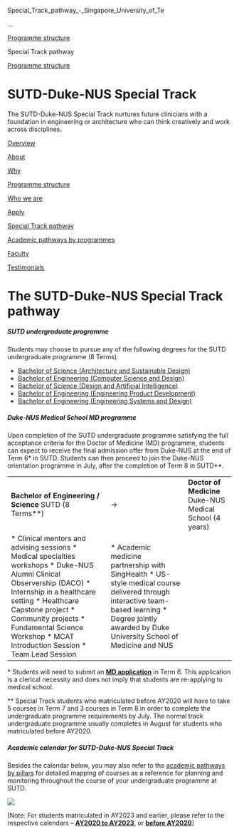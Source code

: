 Special_Track_pathway_-_Singapore_University_of_Te



…

 [Programme structure](/education/undergraduate/special-programmes/sutd-duke-nus-special-track/programme-structure) 

Special Track pathway

[Programme structure](https://www.sutd.edu.sg/education/undergraduate/special-programmes/sutd-duke-nus-special-track/programme-structure)

SUTD-Duke-NUS Special Track
===========================

The SUTD-Duke-NUS Special Track nurtures future clinicians with a foundation in engineering or architecture who can think creatively and work across disciplines.

[Overview](/education/undergraduate/special-programmes/sutd-duke-nus-special-track/overview/#tabs)

[About](/education/undergraduate/special-programmes/sutd-duke-nus-special-track/about/#tabs)

[Why](/education/undergraduate/special-programmes/sutd-duke-nus-special-track/why/#tabs)

[Programme structure](/education/undergraduate/special-programmes/sutd-duke-nus-special-track/programme-structure/#tabs)

[Who we are](/education/undergraduate/special-programmes/sutd-duke-nus-special-track/who-we-are/#tabs)

[Apply](/education/undergraduate/special-programmes/sutd-duke-nus-special-track/apply/#tabs)

[Special Track pathway](/education/undergraduate/special-programmes/sutd-duke-nus-special-track/programme-structure/special-track-pathway#tabs)

[Academic pathways by programmes](/education/undergraduate/special-programmes/sutd-duke-nus-special-track/programme-structure/academic-pathways/#tabs)

[Faculty](/education/undergraduate/special-programmes/sutd-duke-nus-special-track/who-we-are/faculty/#tabs)

[Testimonials](/education/undergraduate/special-programmes/sutd-duke-nus-special-track/who-we-are/testimonials/#tabs)

The SUTD-Duke-NUS Special Track pathway
=======================================

##### **SUTD undergraduate programme**

Students may choose to pursue any of the following degrees for the SUTD undergraduate programme (8 Terms).

* [Bachelor of Science (Architecture and Sustainable Design)](/asd/education/undergraduate/curriculum/)
* [Bachelor of Engineering (Computer Science and Design)](/istd/education/undergraduate/curriculum/)
* [Bachelor of Science (Design and Artificial Intelligence)](/dai/education/undergraduate/curriculum/)
* [Bachelor of Engineering (Engineering Product Development)](/epd/education/undergraduate/curriculum/)
* [Bachelor of Engineering (Engineering Systems and Design)](/esd/education/undergraduate/)

##### **Duke-NUS Medical School MD programme**

Upon completion of the SUTD undergraduate programme satisfying the full acceptance criteria for the Doctor of Medicine (MD) programme, students can expect to receive the final admission offer from Duke-NUS at the end of Term 6\* in SUTD. Students can then proceed to join the Duke-NUS orientation programme in July, after the completion of Term 8 in SUTD\*\*.

|  |  |  |
| --- | --- | --- |
| **Bachelor of Engineering / Science**  SUTD  (8 Terms\*\*) | → | **Doctor of Medicine**  Duke-NUS Medical School  (4 years) |
| * Clinical mentors and advising sessions * Medical specialties workshops * Duke-NUS Alumni Clinical Observership (DACO) * Internship in a healthcare setting * Healthcare Capstone project * Community projects * Fundamental Science Workshop * MCAT Introduction Session * Team Lead Session | * Academic medicine partnership with SingHealth * US-style medical course delivered through interactive team-based learning * Degree jointly awarded by Duke University School of Medicine and NUS |

\* Students will need to submit an **[MD application](/education/undergraduate/special-programmes/sutd-duke-nus/apply/)** in Term 6. This application is a clerical necessity and does not imply that students are re-applying to medical school.

\*\* Special Track students who matriculated before AY2020 will have to take 5 courses in Term 7 and 3 courses in Term 8 in order to complete the undergraduate programme requirements by July. The normal track undergraduate programme usually completes in August for students who matriculated before AY2020.

##### **Academic calendar for SUTD-Duke-NUS Special Track**

Besides the calendar below, you may also refer to the [academic pathways by pillars](https://www.sutd.edu.sg/education/undergraduate/special-programmes/sutd-duke-nus-special-track/programme-structure/academic-pathways/#tabs) for detailed mapping of courses as a reference for planning and monitoring throughout the course of your undergraduate programme at SUTD.

![](https://www.sutd.edu.sg/wp-content/uploads/2024/10/SpecialTrack-calendar_20240207.png)

[Note: For students matriculated in AY2023 and earlier, please refer to the respective calendars – **[AY2020 to AY2023](https://www.sutd.edu.sg/SUTD/media/SUTD/SpecialTrack-calendar-AY2020-AY2023_20240207.png)**, or **[before AY2020](https://www.sutd.edu.sg/SUTD/media/SUTD/Special-Track-calendar-before2020_updated200505.jpg)**]

